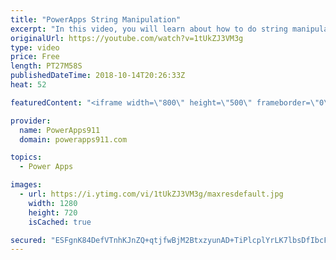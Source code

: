 ```yaml
---
title: "PowerApps String Manipulation"
excerpt: "In this video, you will learn about how to do string manipulation in PowerApps. This core skill helps you when you need to change text that comes from users or data sources to meet your needs. Functions covered include: * Left * Right * Mid * Substitute  * Replace * Find * Len  Check out our upcoming"
originalUrl: https://youtube.com/watch?v=1tUkZJ3VM3g
type: video
price: Free
length: PT27M58S
publishedDateTime: 2018-10-14T20:26:33Z
heat: 52

featuredContent: "<iframe width=\"800\" height=\"500\" frameborder=\"0\" src=\"https://www.youtube.com/embed/1tUkZJ3VM3g\" allow=\"accelerometer; autoplay; encrypted-media; gyroscope; picture-in-picture\" allowfullscreen></iframe>"

provider:
  name: PowerApps911
  domain: powerapps911.com

topics:
  - Power Apps

images:
  - url: https://i.ytimg.com/vi/1tUkZJ3VM3g/maxresdefault.jpg
    width: 1280
    height: 720
    isCached: true

secured: "ESFgnK84DefVTnhKJnZQ+qtjfwBjM2BtxzyunAD+TiPlcplYrLK7lbsDfIbcFwhfiCgo6s+Kow0Thv7l/HfCcnj/CB53Htpa434pJhCnEERrDCrnKW5xkC339vccvzPclLbMoEU5Qm7qPDtLbxQ6RODKJo4NsiqgNJcpsW0nAxt+cWemvm162OlchJYJAtGizWAG0L1hswiG3cO41xkQIt3dwnfP+E1mL4pWULXHPu0DNUuB0vC0/lP4mCzE3hAe3WGwvqiSDNKhclGhn5KQ2ls2mL8t1SAq3/wfAa5EmocFQee9n8XIwWVzwOJu+2Wc5f1an7sfJTVwTg6aTEoYSlWiVgd6PHt51nvVazwnUTCoEV+ikdzwzBL36SwLR26gy7AvlolU1ryzKpkRhv9RHCkH18irZpkucE3ZHweAIW4=;ibk97fAlIv6FFsrcP9XkQw=="
---
```



